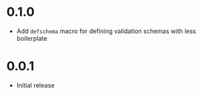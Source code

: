 # 0.1.0

- Add `defschema` macro for defining validation schemas with less boilerplate

# 0.0.1

- Initial release
